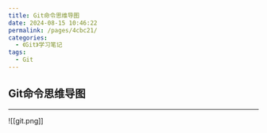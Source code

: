 ```yaml
---
title: Git命令思维导图
date: 2024-08-15 10:46:22
permalink: /pages/4cbc21/
categories: 
  - 《Git》学习笔记
tags: 
  - Git
---
```

## Git命令思维导图
---

![[git.png]]